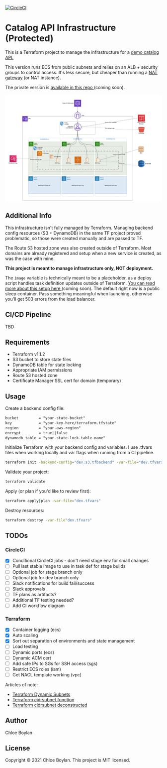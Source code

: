 [![CircleCI](https://circleci.com/gh/animaldna/catalog-api-tf-public/tree/master.svg?style=shield)](https://circleci.com/gh/animaldna/catalog-api-tf-public/tree/master)

# Catalog API Infrastructure (Protected)
This is a Terraform project to manage the infrastructure for a [demo catalog API.](https://github.com/animaldna/catalog-api)

This version runs ECS from public subnets and relies on an ALB + security groups to control access. It's less secure, but cheaper than running a [NAT gateway](https://docs.aws.amazon.com/vpc/latest/userguide/vpc-nat-gateway.html) (or NAT instance).

The private version is [available in this repo ]()(coming soon).

![Public ECS architecture](./catalog_api_infra_public.jpg)

## Additional Info
This infrastructure isn't fully managed by Terraform. Managing backend config resources (S3 + DynamoDB) in the same TF project proved problematic, so those were created manually and are passed to TF.

The Route 53 hosted zone was also created outside of Terraform. Most domains are already registered and setup when a new service is created, as was the case with mine.

**This project is meant to manage infrastructure only, NOT deployment.** 

The `image` variable is technically meant to be a placeholder, as a deploy script handles task definition updates outside of Terraform. [You can read more about this setup here ]()(coming soon). The default right now is a public sleep container. Pass something meaningful when launching, otherwise you'll get 503 errors from the load balancer.


## CI/CD Pipeline
TBD

## Requirements
- Terraform v1.1.2
- S3 bucket to store state files
- DynamoDB table for state locking
- Appropriate IAM permissions
- Route 53 hosted zone
- Certificate Manager SSL cert for domain (temporary)

## Usage
Create a backend config file:
```
bucket         = "your-state-bucket"
key            = "your-key-here/terraform.tfstate"
region         = "your-aws-region"
encrypt        = true||false
dynamodb_table = "your-state-lock-table-name"
```

Initialize Terraform with your backend config and variables. I use .tfvars files when working locally and var flags when running from a CI pipeline.

```sh
terraform init -backend-config="dev.s3.tfbackend" -var-file="dev.tfvars"
```

Validate your project:

```sh
terraform validate
```

Apply (or plan if you'd like to review first):
```sh
terraform apply|plan -var-file="dev.tfvars"
```

Destroy resources:
```sh
terraform destroy -var-file"dev.tfvars"
```


## TODOs
### CircleCI
- [x] Conditional CircleCI jobs - don't need stage env for small changes
- [ ] Pull last stable image to use in task def for stage builds
- [ ] Optional job for stage branch only
- [ ] Optional job for dev branch only
- [ ] Slack notifications for build fail/success
- [ ] Slack approvals
- [ ] TF plans as artifacts?
- [ ] Additional TF testing needed?
- [ ] Add CI workflow diagram
### Terraform
- [x] Container logging (ecs)
- [x] Auto scaling
- [x] Sort out separation of environments and state management
- [ ] Load testing
- [ ] Dynamic ports (ecs)
- [ ] Dynamic ACM cert
- [ ] Add safe IPs to SGs for SSH access (sgs)
- [ ] Restrict ECS roles (iam)
- [ ] Get NACL template working (vpc)

Articles of note: 
- [Terraform Dynamic Subnets](https://medium.com/prodopsio/terraform-aws-dynamic-subnets-455619dd1977)
- [Terraform cidrsubnet function](https://www.terraform.io/language/functions/cidrsubnet)
- [Terraform cidrsubnet deconstructed](http://blog.itsjustcode.net/blog/2017/11/18/terraform-cidrsubnet-deconstructed/)

## Author
Chloe Boylan

## License
Copyright © 2021 Chloe Boylan.
This project is MIT licensed.
